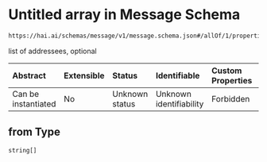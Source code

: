 # Untitled array in Message Schema

```txt
https://hai.ai/schemas/message/v1/message.schema.json#/allOf/1/properties/from
```

list of addressees, optional

| Abstract            | Extensible | Status         | Identifiable            | Custom Properties | Additional Properties | Access Restrictions | Defined In                                                                                   |
| :------------------ | :--------- | :------------- | :---------------------- | :---------------- | :-------------------- | :------------------ | :------------------------------------------------------------------------------------------- |
| Can be instantiated | No         | Unknown status | Unknown identifiability | Forbidden         | Allowed               | none                | [message.schema.json\*](../../schemas/message/v1/message.schema.json "open original schema") |

## from Type

`string[]`

